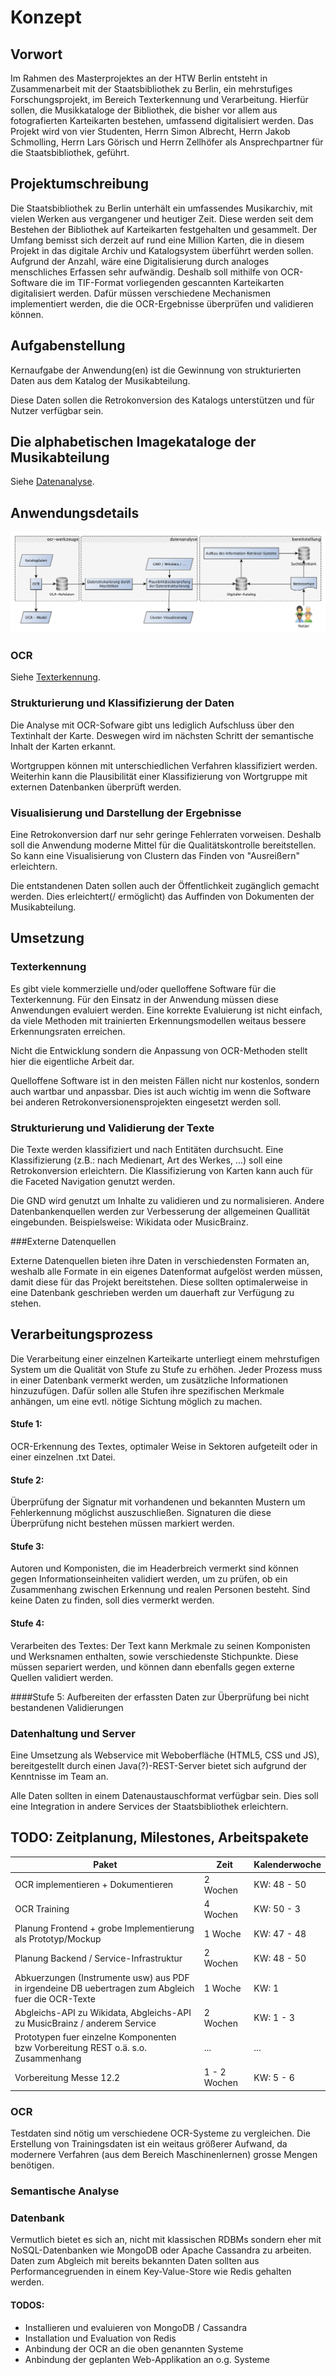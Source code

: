 # Konzept

## Vorwort

Im Rahmen des Masterprojektes an der HTW Berlin entsteht in Zusammenarbeit mit der Staatsbibliothek zu Berlin, ein mehrstufiges Forschungsprojekt, im Bereich Texterkennung und Verarbeitung.
Hierfür sollen, die Musikkataloge der Bibliothek, die bisher vor allem aus fotografierten Karteikarten bestehen, umfassend digitalisiert werden.
Das Projekt wird von vier Studenten, Herrn Simon Albrecht, Herrn Jakob Schmolling, Herrn Lars Görisch und Herrn Zellhöfer  als Ansprechpartner für die Staatsbibliothek, geführt.

## Projektumschreibung

Die Staatsbibliothek zu Berlin unterhält ein umfassendes Musikarchiv, mit vielen Werken aus vergangener und heutiger Zeit. Diese werden seit dem Bestehen der Bibliothek auf Karteikarten festgehalten und gesammelt. Der Umfang bemisst sich derzeit auf rund eine Million Karten, die in diesem Projekt in das digitale Archiv und Katalogsystem überführt werden sollen. Aufgrund der Anzahl, wäre eine Digitalisierung durch analoges menschliches Erfassen sehr aufwändig.
Deshalb soll mithilfe von OCR-Software die im TIF-Format vorliegenden gescannten Karteikarten digitalisiert werden. Dafür müssen verschiedene Mechanismen implementiert werden, die die OCR-Ergebnisse überprüfen und validieren können.

## Aufgabenstellung

Kernaufgabe der Anwendung(en) ist die
Gewinnung von strukturierten Daten aus dem Katalog der Musikabteilung.

Diese Daten sollen die Retrokonversion des Katalogs
unterstützen und für Nutzer verfügbar sein.

## Die alphabetischen Imagekataloge der Musikabteilung

Siehe [Datenanalyse](/Datenanalyse.md).

## Anwendungsdetails
![Prozessübersicht](/bilder/grobkonzept2.jpg)

### OCR
Siehe [Texterkennung](/Texterkennung.md).

### Strukturierung und Klassifizierung der Daten
Die Analyse mit OCR-Sofware gibt uns lediglich Aufschluss über den
Textinhalt der Karte. Deswegen wird im nächsten Schritt der
semantische Inhalt der Karten erkannt.

Wortgruppen können mit unterschiedlichen Verfahren klassifiziert werden.
Weiterhin kann die Plausibilität einer Klassifizierung von Wortgruppe mit externen
Datenbanken überprüft werden.

### Visualisierung und Darstellung der Ergebnisse
Eine Retrokonversion darf nur sehr geringe Fehlerraten vorweisen.
Deshalb soll die Anwendung moderne Mittel für die Qualitätskontrolle bereitstellen.
So kann eine Visualisierung von Clustern das Finden von "Ausreißern" erleichtern.

Die entstandenen Daten sollen auch der Öffentlichkeit zugänglich gemacht werden.
Dies erleichtert(/ ermöglicht) das Auffinden von Dokumenten der Musikabteilung.

## Umsetzung

### Texterkennung
Es gibt viele kommerzielle und/oder quelloffene Software für die Texterkennung.
Für den Einsatz in der Anwendung müssen diese Anwendungen evaluiert werden.
Eine korrekte Evaluierung ist nicht einfach,
da viele Methoden mit trainierten Erkennungsmodellen weitaus bessere Erkennungsraten erreichen.

Nicht die Entwicklung sondern die Anpassung von OCR-Methoden stellt hier die eigentliche Arbeit dar.

Quelloffene Software ist in den meisten Fällen nicht nur kostenlos, sondern auch wartbar und anpassbar. Dies ist auch wichtig im wenn die Software bei anderen Retrokonversionensprojekten eingesetzt werden soll.


### Strukturierung und Validierung der Texte
Die Texte werden klassifiziert und nach Entitäten durchsucht.
Eine Klassifizierung (z.B.: nach Medienart, Art des Werkes, ...) soll eine Retrokonversion erleichtern.
Die Klassifizierung von Karten kann auch für die Faceted Navigation genutzt werden.

Die GND wird genutzt um Inhalte zu validieren und zu normalisieren.
Andere Datenbankenquellen werden zur Verbesserung der allgemeinen Quallität eingebunden.
Beispielsweise: Wikidata oder MusicBrainz.

###Externe Datenquellen

Externe Datenquellen bieten ihre Daten in verschiedensten Formaten an, weshalb alle Formate in ein eigenes Datenformat aufgelöst werden müssen, damit diese für das Projekt bereitstehen. Diese sollten optimalerweise in eine Datenbank geschrieben werden um dauerhaft zur Verfügung zu stehen.

## Verarbeitungsprozess
Die Verarbeitung einer einzelnen Karteikarte unterliegt einem mehrstufigen System um die Qualität von Stufe zu Stufe zu erhöhen.
Jeder Prozess muss in einer Datenbank vermerkt werden, um zusätzliche Informationen hinzuzufügen. Dafür sollen alle Stufen ihre spezifischen Merkmale anhängen, um eine evtl. nötige Sichtung möglich zu machen.

#### Stufe 1:
OCR-Erkennung des Textes, optimaler Weise in Sektoren aufgeteilt oder in einer einzelnen .txt Datei.

#### Stufe 2: 
Überprüfung der Signatur mit vorhandenen und bekannten Mustern um Fehlerkennung möglichst auszuschließen. Signaturen die diese Überprüfung nicht bestehen müssen markiert werden.

#### Stufe 3: 
Autoren und Komponisten, die im Headerbreich vermerkt sind können gegen Informationseinheiten validiert werden, um zu prüfen, ob ein Zusammenhang zwischen Erkennung und realen Personen besteht. Sind keine Daten zu finden, soll dies vermerkt werden.

#### Stufe 4: 
Verarbeiten des Textes: Der Text kann Merkmale zu seinen Komponisten und Werksnamen enthalten, sowie verschiedenste Stichpunkte. Diese müssen separiert werden, und können dann ebenfalls gegen externe Quellen validiert werden.

####Stufe 5: 
Aufbereiten der erfassten Daten zur Überprüfung bei nicht bestandenen Validierungen

### Datenhaltung und Server
Eine Umsetzung als Webservice mit Weboberfläche (HTML5, CSS und JS), bereitgestellt durch einen
Java(?)-REST-Server bietet sich aufgrund der Kenntnisse im Team an. 

Alle Daten sollten in einem Datenaustauschformat verfügbar sein.
Dies soll eine Integration in andere Services der Staatsbibliothek erleichtern.

## TODO: Zeitplanung, Milestones, Arbeitspakete

Paket  | Zeit | Kalenderwoche
------------- | ------------- | -------------
OCR implementieren + Dokumentieren  | 2 Wochen | KW: 48 - 50
OCR Training  | 4 Wochen | KW: 50 - 3
Planung Frontend + grobe Implementierung als Prototyp/Mockup  | 1 Woche | KW: 47 - 48
Planung Backend / Service-Infrastruktur  | 2 Wochen | KW: 48 - 50
Abkuerzungen (Instrumente usw) aus PDF in irgendeine DB uebertragen zum Abgleich fuer die OCR-Texte  | 1 Woche | KW: 1
Abgleichs-API zu Wikidata, Abgleichs-API zu MusicBrainz / anderem Service  | 2 Wochen | KW: 1 - 3
Prototypen fuer einzelne Komponenten bzw Vorbereitung REST o.ä. s.o. Zusammenhang  | ... | ...
Vorbereitung Messe 12.2  | 1 - 2 Wochen | KW: 5 - 6
### OCR
Testdaten sind nötig um verschiedene OCR-Systeme zu vergleichen.
Die Erstellung von Trainingsdaten ist ein weitaus größerer Aufwand,
da modernere Verfahren (aus dem Bereich Maschinenlernen) grosse Mengen benötigen. 
### Semantische Analyse
### Datenbank

Vermutlich bietet es sich an, nicht mit klassischen RDBMs sondern eher mit NoSQL-Datenbanken wie MongoDB oder Apache Cassandra zu arbeiten.
Daten zum Abgleich mit bereits bekannten Daten sollten aus Performancegruenden in einem Key-Value-Store wie Redis gehalten werden.

#### TODOS:

* Installieren und evaluieren von MongoDB / Cassandra
* Installation und Evaluation von Redis
* Anbindung der OCR an die oben genannten Systeme
* Anbindung der geplanten Web-Applikation an o.g. Systeme
